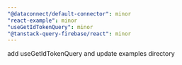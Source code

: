 ```yaml
---
"@dataconnect/default-connector": minor
"react-example": minor
"useGetIdTokenQuery": minor
"@tanstack-query-firebase/react": minor
---
```


add useGetIdTokenQuery and update examples directory
